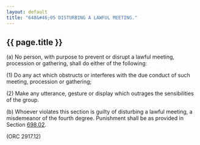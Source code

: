 ```yaml
---
layout: default 
title: "648&#46;05 DISTURBING A LAWFUL MEETING."
---
```


{{ page.title }}
----------------

​(a) No person, with purpose to prevent or disrupt a lawful meeting,
procession or gathering, shall do either of the following:

​(1) Do any act which obstructs or interferes with the due conduct of
such meeting, procession or gathering;

​(2) Make any utterance, gesture or display which outrages the
sensibilities of the group.

​(b) Whoever violates this section is guilty of disturbing a lawful
meeting, a misdemeanor of the fourth degree. Punishment shall be as
provided in Section [698.02](38e2f631.html).

(ORC 2917.12)
